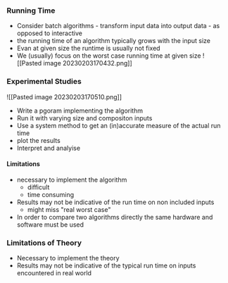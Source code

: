 ### Running Time 
- Consider batch algorithms - transform input data into output data - as opposed to interactive
- the running time of an algorithm typically grows with the input size
- Evan at given size the runtime is usually not fixed
- We (usually) focus on the worst case running time at given size
![[Pasted image 20230203170432.png]]

### Experimental Studies

![[Pasted image 20230203170510.png]]

- Write a pgoram implementing the algorithm
- Run it with varying size and compositon inputs
- Use a system method to get an (in)accurate measure of the actual run time
- plot the results
- Interpret and analyise 

#### Limitations

- necessary to implement the algorithm
	- difficult
	- time consuming
- Results may not be indicative of the run time on non included inputs
	- might miss "real worst case"
- In order to compare two algorithms directly the same hardware and software must be used 

### Limitations of Theory

- Necessary to implement the theory
- Results may not be indicative of the typical run time on inputs encountered in real world